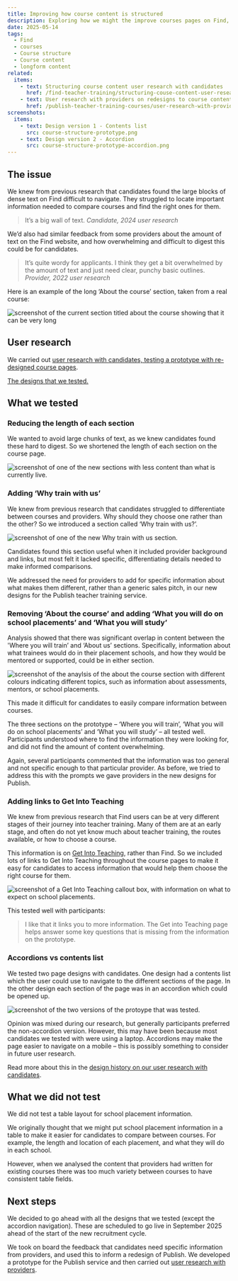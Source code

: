 ```yaml
---
title: Improving how course content is structured
description: Exploring how we might the improve courses pages on Find, to make it easier to compare course information.
date: 2025-05-14
tags:
  - Find
  - courses
  - Course structure
  - Course content
  - longform content
related:
  items:
    - text: Structuring course content user research with candidates
      href: /find-teacher-training/structuring-couse-content-user-research-with-candidates/
    - text: User research with providers on redesigns to course content
      href: /publish-teacher-training-courses/user-research-with-provider-on-redesigns-to-course-content/
screenshots:
  items:
    - text: Design version 1 - Contents list
      src: course-structure-prototype.png
    - text: Design version 2 - Accordion
      src: course-structure-prototype-accordion.png
---
```


## The issue

We knew from previous research that candidates found the large blocks of dense text on Find difficult to navigate. They struggled to locate important information needed to compare courses and find the right ones for them.

> It’s a big wall of text.
*Candidate, 2024 user research*

We’d also had similar feedback from some providers about the amount of text on the Find website, and how overwhelming and difficult to digest this could be for candidates.

> It’s quite wordy for applicants. I think they get a bit overwhelmed by the amount of text and just need clear, punchy basic outlines.
*Provider, 2022 user research​*

Here is an example of the long ‘About the course’ section, taken from a real course:

![screenshot of the current section titled about the course showing that it can be very long](current-about-section.png)

## User research

We carried out [user research with candidates, testing a prototype with re-designed course pages](/find-teacher-training/structuring-couse-content-user-research-with-candidates/).

[The designs that we tested.](/find-teacher-training/structuring-course-content-design-with-candidates/#screenshots)

## What we tested

### Reducing the length of each section

We wanted to avoid large chunks of text, as we knew candidates found these hard to digest. So we shortened the length of each section on the course page.

![screenshot of one of the new sections with less content than what is currently live.](shorter-section.png)

### Adding ‘Why train with us’

We knew from previous research that candidates struggled to differentiate between courses and providers. Why should they choose one rather than the other? So we introduced a section called ‘Why train with us?’.

![screenshot of one of the new Why train with us section.](why-train-with-us.png)

Candidates found this section useful when it included provider background and links, but most felt it lacked specific, differentiating details needed to make informed comparisons.

We addressed the need for providers to add for specific information about what makes them different, rather than a generic sales pitch, in our new designs for the Publish teacher training service.

### Removing ‘About the course’ and adding ‘What you will do on school placements’ and ‘What you will study’

Analysis showed that there was significant overlap in content between the 'Where you will train’ and ‘About us’ sections. Specifically, information about what trainees would do in their placement schools, and how they would be mentored or supported, could be in either section.

![screenshot of the anaylsis of the about the course section with different colours indicating different topics, such as information about assessments, mentors, or school placements.](current-about-section-analysis.png "Example of the analysis on the About the course section above. School placements (in red), theoretical learning (in yellow), mentors (blue)")

This made it difficult for candidates to easily compare information between courses.

The three sections on the prototype – ‘Where you will train’, ‘What you will do on school placements’ and ‘What you will study’ – all tested well. Participants understood where to find the information they were looking for, and did not find the amount of content overwhelming.

Again, several participants commented that the information was too general and not specific enough to that particular provider. As before, we tried to address this with the prompts we gave providers in the new designs for Publish.

### Adding links to Get Into Teaching

We knew from previous research that Find users can be at very different stages of their journey into teacher training. Many of them are at an early stage, and often do not yet know much about teacher training, the routes available, or how to choose a course.

This information is on [Get Into Teaching](https://getintoteaching.education.gov.uk/), rather than Find. So we included lots of links to Get Into Teaching throughout the course pages to make it easy for candidates to access information that would help them choose the right course for them.

![screenshot of a Get Into Teaching callout box, with information on what to expect on school placements.](git-callout.png)

This tested well with participants:

> I like that it links you to more information. The Get into Teaching page helps answer some key questions that is missing from the information on the prototype.

### Accordions vs contents list

We tested two page designs with candidates. One design had a contents list which the user could use to navigate to the different sections of the page. In the other design each section of the page was in an accordion which could be opened up.

![screenshot of the two versions of the protoype that was tested.](a-b-testing.png)

Opinion was mixed during our research, but generally participants preferred the non-accordion version. However, this may have been because most candidates we tested with were using a laptop. Accordions may make the page easier to navigate on a mobile – this is possibly something to consider in future user research.

Read more about this in the [design history on our user research with candidates](/find-teacher-training/structuring-couse-content-user-research-with-candidates/).

## What we did not test

We did not test a table layout for school placement information.

We originally thought that we might put school placement information in a table to make it easier for candidates to compare between courses. For example, the length and location of each placement, and what they will do in each school.

However, when we analysed the content that providers had written for existing courses there was too much variety between courses to have consistent table fields.

## Next steps

We decided to go ahead with all the designs that we tested (except the accordion navigation). These are scheduled to go live in September 2025 ahead of the start of the new recruitment cycle.

We took on board the feedback that candidates need specific information from providers, and used this to inform a redesign of Publish. We developed a prototype for the Publish service and then carried out [user research with providers](/publish-teacher-training-courses/user-research-with-provider-on-redesigns-to-course-content/).
